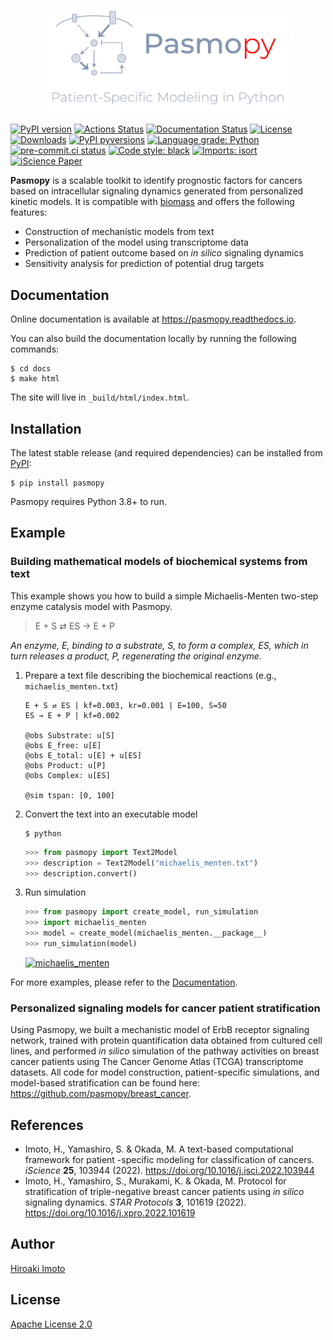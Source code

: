 <br>
<p align="center">
    <a href="https://pasmopy.readthedocs.io/en/latest">
        <img src="https://raw.githubusercontent.com/pasmopy/pasmopy/master/docs/_static/img/pasmopy-project-logo.png" width="400">
    </a>
</p>

[![PyPI version](https://img.shields.io/pypi/v/pasmopy.svg?logo=PyPI&logoColor=white)](https://pypi.python.org/pypi/pasmopy)
[![Actions Status](https://github.com/pasmopy/pasmopy/workflows/Tests/badge.svg)](https://github.com/pasmopy/pasmopy/actions)
[![Documentation Status](https://img.shields.io/readthedocs/pasmopy/latest.svg?logo=read%20the%20docs&logoColor=white&&label=Docs&version=latest)](https://pasmopy.readthedocs.io/en/latest/?badge=latest)
[![License](https://img.shields.io/badge/License-Apache%202.0-green.svg?logo=apache)](https://opensource.org/licenses/Apache-2.0)
[![Downloads](https://pepy.tech/badge/pasmopy)](https://pepy.tech/project/pasmopy)
[![PyPI pyversions](https://img.shields.io/pypi/pyversions/pasmopy.svg?logo=Python&logoColor=white)](https://pypi.python.org/pypi/pasmopy)
[![Language grade: Python](https://img.shields.io/lgtm/grade/python/g/pasmopy/pasmopy.svg?logo=lgtm&logoWidth=18)](https://lgtm.com/projects/g/pasmopy/pasmopy/context:python)
[![pre-commit.ci status](https://results.pre-commit.ci/badge/github/pasmopy/pasmopy/master.svg)](https://results.pre-commit.ci/latest/github/pasmopy/pasmopy/master)
[![Code style: black](https://img.shields.io/badge/code%20style-black-000000.svg)](https://github.com/psf/black)
[![Imports: isort](https://img.shields.io/badge/%20imports-isort-%231674b1?style=flat&labelColor=ef8336)](https://pycqa.github.io/isort/)
[![iScience Paper](https://img.shields.io/badge/DOI-10.1016%2Fj.isci.2022.103944-blue)](https://doi.org/10.1016/j.isci.2022.103944)

**Pasmopy** is a scalable toolkit to identify prognostic factors for cancers based on intracellular signaling dynamics generated from personalized kinetic models. It is compatible with [biomass](https://github.com/biomass-dev/biomass) and offers the following features:

- Construction of mechanistic models from text
- Personalization of the model using transcriptome data
- Prediction of patient outcome based on _in silico_ signaling dynamics
- Sensitivity analysis for prediction of potential drug targets

## Documentation

Online documentation is available at https://pasmopy.readthedocs.io.

You can also build the documentation locally by running the following commands:

```shell
$ cd docs
$ make html
```

The site will live in `_build/html/index.html`.

## Installation

The latest stable release (and required dependencies) can be installed from [PyPI](https://pypi.python.org/pypi/pasmopy):

```
$ pip install pasmopy
```

Pasmopy requires Python 3.8+ to run.

## Example

### Building mathematical models of biochemical systems from text

This example shows you how to build a simple Michaelis-Menten two-step enzyme catalysis model with Pasmopy.

> E + S ⇄ ES → E + P

_An enzyme, E, binding to a substrate, S, to form a complex, ES, which in turn releases a product, P, regenerating the original enzyme._

1. Prepare a text file describing the biochemical reactions (e.g., `michaelis_menten.txt`)

   ```
   E + S ⇄ ES | kf=0.003, kr=0.001 | E=100, S=50
   ES → E + P | kf=0.002

   @obs Substrate: u[S]
   @obs E_free: u[E]
   @obs E_total: u[E] + u[ES]
   @obs Product: u[P]
   @obs Complex: u[ES]

   @sim tspan: [0, 100]
   ```

1. Convert the text into an executable model

   ```shell
   $ python
   ```

   ```python
   >>> from pasmopy import Text2Model
   >>> description = Text2Model("michaelis_menten.txt")
   >>> description.convert()
   ```

1. Run simulation

   ```python
   >>> from pasmopy import create_model, run_simulation
   >>> import michaelis_menten
   >>> model = create_model(michaelis_menten.__package__)
   >>> run_simulation(model)
   ```

   [![michaelis_menten](https://raw.githubusercontent.com/pasmopy/pasmopy/master/docs/_static/img/michaelis_menten_sim.png)](https://pasmopy.readthedocs.io/en/latest/model_development.html#michaelis-menten-enzyme-kinetics)

For more examples, please refer to the [Documentation](https://pasmopy.readthedocs.io/en/latest/).

### Personalized signaling models for cancer patient stratification

Using Pasmopy, we built a mechanistic model of ErbB receptor signaling network, trained with protein quantification data obtained from cultured cell lines, and performed _in silico_ simulation of the pathway activities on breast cancer patients using The Cancer Genome Atlas (TCGA) transcriptome datasets. All code for model construction, patient-specific simulations, and model-based stratification can be found here: https://github.com/pasmopy/breast_cancer.

## References

- Imoto, H., Yamashiro, S. & Okada, M. A text-based computational framework for patient -specific modeling for classification of cancers. _iScience_ **25**, 103944 (2022). https://doi.org/10.1016/j.isci.2022.103944
-  Imoto, H., Yamashiro, S., Murakami, K. & Okada, M. Protocol for stratification of triple-negative breast cancer patients using *in silico* signaling dynamics. _STAR Protocols_ **3**, 101619 (2022). https://doi.org/10.1016/j.xpro.2022.101619

## Author

[Hiroaki Imoto](https://github.com/himoto)

## License

[Apache License 2.0](https://github.com/pasmopy/pasmopy/blob/master/LICENSE)
